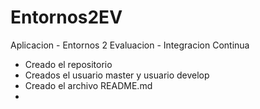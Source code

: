 # Entornos2EV
Aplicacion -  Entornos 2 Evaluacion - Integracion Continua

- Creado el repositorio
- Creados el usuario master y usuario develop
- Creado el archivo README.md
-
